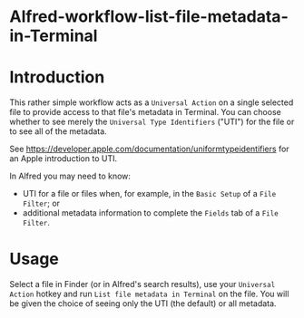 # Alfred-workflow-list-file-metadata-in-Terminal
# Introduction

This rather simple workflow acts as a `Universal Action` on a single selected file to provide access to that file's metadata in Terminal. You can choose whether to see merely the `Universal Type Identifiers` ("UTI") for the file or to see all of the metadata.

See <https://developer.apple.com/documentation/uniformtypeidentifiers> for an Apple introduction to UTI. 

In Alfred you may need to know:
- UTI for a file or files when, for example, in the `Basic Setup` of a `File Filter`; or
- additional metadata information to complete the `Fields` tab of a `File Filter`.

# Usage

Select a file in Finder (or in Alfred's search results), use your `Universal Action` hotkey and run `List file metadata in Terminal` on the file. You will be given the choice of seeing only the UTI (the default) or all metadata.
